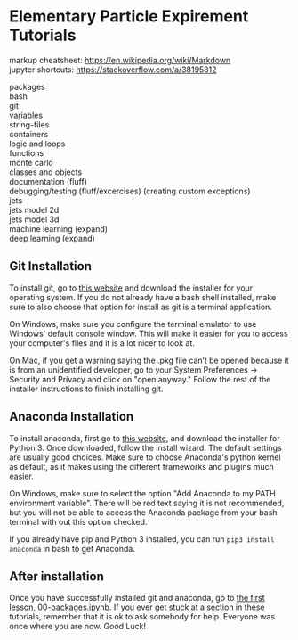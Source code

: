 # Elementary Particle Expirement Tutorials
markup cheatsheet: https://en.wikipedia.org/wiki/Markdown  
jupyter shortcuts: https://stackoverflow.com/a/38195812  

packages  
bash  
git  
variables  
string-files  
containers  
logic and loops  
functions  
monte carlo  
classes and objects  
documentation (fluff)  
debugging/testing (fluff/excercises) (creating custom exceptions)  
jets  
jets model 2d  
jets model 3d  
machine learning (expand)  
deep learning (expand)  

## Git Installation

To install git, go to [this website](https://git-scm.com/downloads) and download the installer for your operating system. If you do not already have a bash shell installed, make sure to also choose that option for install as git is a terminal application.

On Windows, make sure you configure the terminal emulator to use Windows' default console window. This will make it easier for you to access your computer's files and it is a lot nicer to look at.

On Mac, if you get a warning saying the .pkg file can’t be opened because it is from an unidentified developer, go to your System Preferences -> Security and Privacy and click on "open anyway." Follow the rest of the installer instructions to finish installing git.

## Anaconda Installation
To install anaconda, first go to [this website](https://www.anaconda.com/distribution/), and download the installer for Python 3. Once downloaded, follow the install wizard. The default settings are usually good choices. Make sure to choose Anaconda's python kernel as default, as it makes using the different frameworks and plugins much easier.

On Windows, make sure to select the option "Add Anaconda to my PATH environment variable". There will be red text saying it is not recommended, but you will not be able to access the Anaconda package from your bash terminal with out this option checked.

If you already have pip and Python 3 installed, you can run ```pip3 install anaconda``` in bash to get Anaconda.

## After installation
Once you have successfully installed git and anaconda, go to [the first lesson, 00-packages.ipynb](https://github.com/vladov3000/EPEtutorials/blob/master/00-packages.ipynb). If you ever get stuck at a section in these tutorials, remember that it is ok to ask somebody for help. Everyone was once where you are now. Good Luck!
